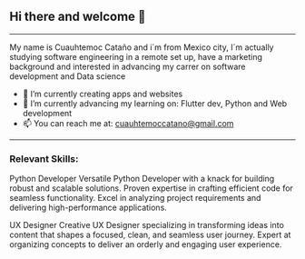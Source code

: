 ## Hi there and welcome 👋

---

<!--
**cuauhtemoccatano/cuauhtemoccatano** is a ✨ _special_ ✨ repository because its `README.md` (this file) appears on your GitHub profile.

Here are some ideas to get you started:
- 🔭 I’m currently working on Flutter, Python, Java development...
- 🌱 I’m currently learning ...
- 👯 I’m looking to collaborate on ...
- 🤔 I’m looking for help with ...
- 💬 Ask me about ...
- 📫 How to reach me: You can reach me at: cuauhtemoccatano@gmail.com ...
- ⚡ Fun fact: ...
-->

My name is Cuauhtemoc Cataño and i´m from Mexico city, I´m actually studying software engineering in a remote set up, have a marketing background and interested in advancing my carrer on software development and Data science

- 🔭 I’m currently creating apps and websites
- 🌱 I’m currently advancing my learning on: Flutter dev, Python and Web development
- 📫 You can reach me at: cuauhtemoccatano@gmail.com

---

### Relevant Skills:

Python Developer
Versatile Python Developer with a knack for building robust and scalable solutions. Proven expertise in crafting efficient code for seamless functionality. Excel in analyzing project requirements and delivering high-performance applications.

UX Designer
Creative UX Designer specializing in transforming ideas into content that shapes a focused, clean, and seamless user journey. Expert at organizing concepts to deliver an orderly and engaging user experience.
